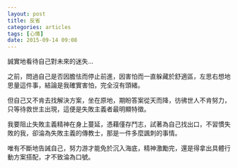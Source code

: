 ```yaml
---
layout: post
title: 反省
categories: articles
tags: [心情]
date: 2015-09-14 09:08
---
```

誠實地看待自己對未來的迷失... 

之前，問過自己是否因膽怯而停止前進，因害怕而一直躲藏於舒適區，左思右想地思量這件事，結論是我確實害怕，完全沒有頭緒。

但自己又不肯去找解決方案，坐在原地，期盼答案從天而降，彷彿世人不肯努力，只等待救世主出現，這便是失敗主義者最明顯特徵。

我要阻止失敗主義精神在身上蔓延，憑藉僅存鬥志，試著為自己找出口，不習慣失敗的我，卻淪為失敗主義的傳教士，那是一件多麼諷刺的事情。

唯有不斷地告誡自己，努力游才能免於沉入海底，精神激勵完，還是得拿出具體行動方案搭配，才不致淪為口號。